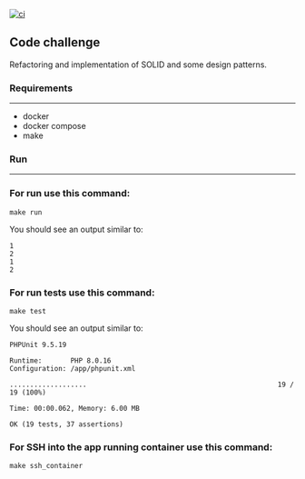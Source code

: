[![ci](https://github.com/ahmad-azizi-dev/fullstack_code_challenges/actions/workflows/ci.yml/badge.svg?branch=refactor)](https://github.com/ahmad-azizi-dev/fullstack_code_challenges/actions/workflows/ci.yml)

## Code challenge

Refactoring and implementation of SOLID and some design patterns.

### Requirements

---

- docker
- docker compose
- make

### Run

---

### For **run** use this command:

`make run`

You should see an output similar to:
```shell
1
2
1
2
```
### For run **tests** use this command:

`make test`

You should see an output similar to:
```shell
PHPUnit 9.5.19

Runtime:       PHP 8.0.16       
Configuration: /app/phpunit.xml 

...................                                               19 / 19 (100%)

Time: 00:00.062, Memory: 6.00 MB

OK (19 tests, 37 assertions)

```
### For SSH into the app running container use this command:

`make ssh_container`
